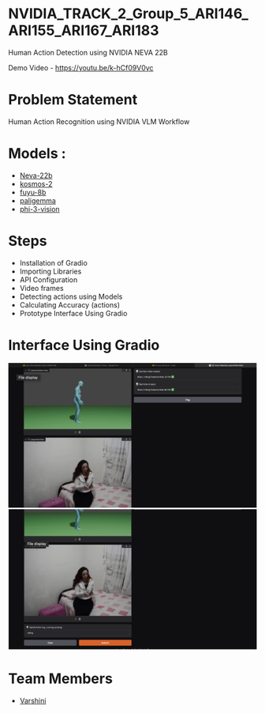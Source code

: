 # NVIDIA_TRACK_2_Group_5_ARI146_ARI155_ARI167_ARI183
Human Action Detection using NVIDIA NEVA 22B

Demo Video - https://youtu.be/k-hCf09V0yc

# Problem Statement 
Human Action Recognition using NVIDIA VLM Workflow

# Models :
- [Neva-22b](https://ai.api.nvidia.com/v1/vlm/nvidia/neva-22b)
- [kosmos-2](https://ai.api.nvidia.com/v1/vlm/microsoft/kosmos-2)
- [fuyu-8b](https://ai.api.nvidia.com/v1/vlm/adept/fuyu-8b)
- [paligemma](https://ai.api.nvidia.com/v1/vlm/google/paligemma)
- [phi-3-vision](https://ai.api.nvidia.com/v1/vlm/microsoft/phi-3-vision-128k-instruct)

# Steps 
- Installation of Gradio
- Importing Libraries
- API Configuration
- Video frames
- Detecting actions using Models
- Calculating Accuracy (actions)
- Prototype Interface Using Gradio

# Interface Using Gradio
![](Images/img1.png)
![](Images/img2.png)


# Team Members
- [Varshini](https://github.com/varshinivaddepalli)
